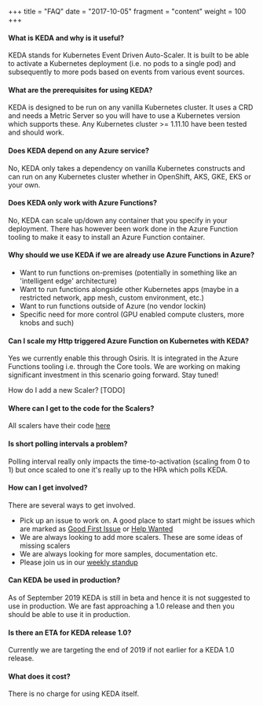 +++
title = "FAQ"
date = "2017-10-05"
fragment = "content"
weight = 100
+++

#### What is KEDA and why is it useful?
KEDA stands for Kubernetes Event Driven Auto-Scaler. It is built to be able to activate a Kubernetes deployment (i.e. no pods to a single pod) and subsequently to more pods based on events from various event sources.

#### What are the prerequisites for using KEDA?
KEDA is designed to be run on any vanilla Kubernetes cluster. It uses a CRD and needs a Metric Server so you will have to use a Kubernetes version which supports these. Any Kubernetes cluster >= 1.11.10 have been tested and should work.

#### Does KEDA depend on any Azure service?
No, KEDA only takes a dependency on vanilla Kubernetes constructs and can run on any Kubernetes cluster whether in OpenShift, AKS, GKE, EKS or your own.

#### Does KEDA only work with Azure Functions?
No, KEDA can scale up/down any container that you specify in your deployment. There has however been work done in the Azure Function tooling to make it easy to install an Azure Function container.

#### Why should we use KEDA if we are already use Azure Functions in Azure?

* Want to run functions on-premises (potentially in something like an 'intelligent edge' architecture)
* Want to run functions alongside other Kubernetes apps (maybe in a restricted network, app mesh, custom environment, etc.)
* Want to run functions outside of Azure (no vendor lockin)
* Specific need for more control (GPU enabled compute clusters, more knobs and such)

#### Can I scale my Http triggered Azure Function on Kubernetes with KEDA?
Yes we currently enable this through Osiris. It is integrated in the Azure Functions tooling i.e. through the Core tools. We are working on making significant investment in this scenario going forward. Stay tuned!

How do I add a new Scaler?
[TODO]

####  Where can I get to the code for the Scalers?
All scalers have their code [here](https://github.com/kedacore/keda/tree/master/pkg/scalers)

#### Is short polling intervals a problem?
Polling interval really only impacts the time-to-activation (scaling from 0 to 1) but once scaled to one it's really up to the HPA which polls KEDA.

#### How can I get involved?
There are several ways to get involved.

* Pick up an issue to work on. A good place to start might be issues which are marked as [Good First Issue](https://github.com/kedacore/keda/labels/good%20first%20issue) or [Help Wanted](https://github.com/kedacore/keda/labels/help%20wanted)
* We are always looking to add more scalers. These are some ideas of missing scalers
* We are always looking for more samples, documentation etc.
* Please join us in our [weekly standup](https://github.com/kedacore/keda#community-standup)

#### Can KEDA be used in production?
As of September 2019 KEDA is still in beta and hence it is not suggested to use in production. We are fast approaching a 1.0 release and then you should be able to use it in production.

#### Is there an ETA for KEDA release 1.0?
Currently we are targeting the end of 2019 if not earlier for a KEDA 1.0 release.

#### What does it cost?
There is no charge for using KEDA itself.